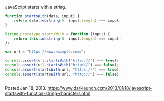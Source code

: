 JavaScript starts with a string.

```javascript
function startsWith(data, input) {
    return data.substring(0, input.length) === input;
}

String.prototype.startsWith = function (input) {
    return this.substring(0, input.length) === input;
};
```

```javascript
var url = "https://www.example.com/";

console.assert(url.startsWith("https://") === true);
console.assert(url.startsWith("http://") === false);
console.assert(startsWith(url, "https://") === true);
console.assert(startsWith(url, "http://") === false);
```

---


Posted Jan 18, 2013.
https://www.darklaunch.com/2013/01/18/javascript-startswith-function-string-characters.html